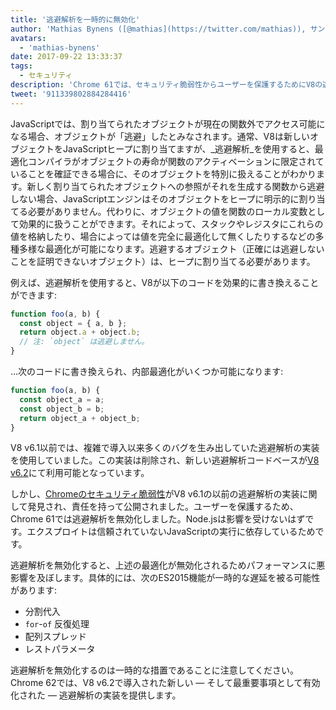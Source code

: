 ```yaml
---
title: '逃避解析を一時的に無効化'
author: 'Mathias Bynens ([@mathias](https://twitter.com/mathias)), サンドボックスエスケープ解析者'
avatars:
  - 'mathias-bynens'
date: 2017-09-22 13:33:37
tags:
  - セキュリティ
description: 'Chrome 61では、セキュリティ脆弱性からユーザーを保護するためにV8の逃避解析を無効化しました。'
tweet: '911339802884284416'
---
```

JavaScriptでは、割り当てられたオブジェクトが現在の関数外でアクセス可能になる場合、オブジェクトが「逃避」したとみなされます。通常、V8は新しいオブジェクトをJavaScriptヒープに割り当てますが、_逃避解析_を使用すると、最適化コンパイラがオブジェクトの寿命が関数のアクティベーションに限定されていることを確証できる場合に、そのオブジェクトを特別に扱えることがわかります。新しく割り当てられたオブジェクトへの参照がそれを生成する関数から逃避しない場合、JavaScriptエンジンはそのオブジェクトをヒープに明示的に割り当てる必要がありません。代わりに、オブジェクトの値を関数のローカル変数として効果的に扱うことができます。それによって、スタックやレジスタにこれらの値を格納したり、場合によっては値を完全に最適化して無くしたりするなどの多種多様な最適化が可能になります。逃避するオブジェクト（正確には逃避しないことを証明できないオブジェクト）は、ヒープに割り当てる必要があります。

<!--truncate-->
例えば、逃避解析を使用すると、V8が以下のコードを効果的に書き換えることができます:

```js
function foo(a, b) {
  const object = { a, b };
  return object.a + object.b;
  // 注: `object` は逃避しません。
}
```

…次のコードに書き換えられ、内部最適化がいくつか可能になります:

```js
function foo(a, b) {
  const object_a = a;
  const object_b = b;
  return object_a + object_b;
}
```

V8 v6.1以前では、複雑で導入以来多くのバグを生み出していた逃避解析の実装を使用していました。この実装は削除され、新しい逃避解析コードベースが[V8 v6.2](/blog/v8-release-62)にて利用可能となっています。

しかし、[Chromeのセキュリティ脆弱性](https://chromereleases.googleblog.com/2017/09/stable-channel-update-for-desktop_21.html)がV8 v6.1の以前の逃避解析の実装に関して発見され、責任を持って公開されました。ユーザーを保護するため、Chrome 61では逃避解析を無効化しました。Node.jsは影響を受けないはずです。エクスプロイトは信頼されていないJavaScriptの実行に依存しているためです。

逃避解析を無効化すると、上述の最適化が無効化されるためパフォーマンスに悪影響を及ぼします。具体的には、次のES2015機能が一時的な遅延を被る可能性があります:

- 分割代入
- `for`-`of` 反復処理
- 配列スプレッド
- レストパラメータ

逃避解析を無効化するのは一時的な措置であることに注意してください。Chrome 62では、V8 v6.2で導入された新しい — そして最重要事項として有効化された — 逃避解析の実装を提供します。
